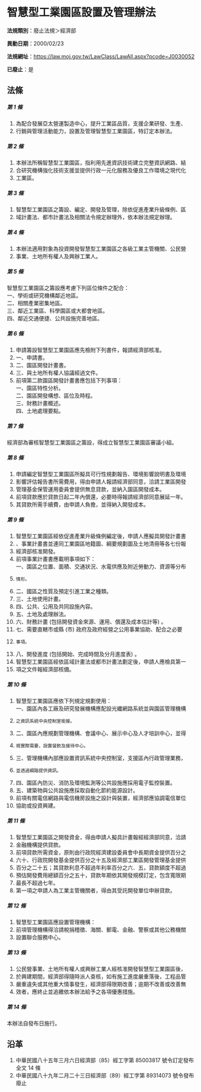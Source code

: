 # 智慧型工業園區設置及管理辦法

**法規類別**：廢止法規＞經濟部

**異動日期**：2000/02/23  

**法規網址**：https://law.moj.gov.tw/LawClass/LawAll.aspx?pcode=J0030052

**已廢止**：是



## 法條
##### 第 1 條
1. 為配合發展亞太營運製造中心，提升工業區品質，支援企業研發、生產、
1. 行銷與管理活動能力，設置及管理智慧型工業園區，特訂定本辦法。

##### 第 2 條
1. 本辦法所稱智慧型工業園區，指利用先進資訊技術建立完整資訊網路、結
1. 合研究機構強化技術支援並提供行政一元化服務及優良工作環境之現代化
1. 工業區。

##### 第 3 條
1. 智慧型工業園區之籌設、編定、開發及管理，除依促進產業升級條例、區
1. 域計畫法、都市計畫法及相關法令規定辦理外，依本辦法規定辦理。

##### 第 4 條
1. 本辦法適用對象為投資開發智慧型工業園區之各級工業主管機關、公民營
1. 事業、土地所有權人及興辦工業人。

##### 第 5 條
智慧型工業園區之籌設應考慮下列區位條件之配合：  
一、學術或研究機構鄰近地區。  
二、相關產業密集地區。  
三、鄰近工業區、科學園區或大都會地區。  
四、鄰近交通便捷、公共設施完善地區。

##### 第 6 條
1. 申請籌設智慧型工業園區應先檢附下列書件，報請經濟部核准。
1. 一、申請書。
1. 二、園區開發計畫書。
1. 三、與土地所有權人協議經過文件。
1. 前項第二款園區開發計畫書應包括下列事項：  
一、園區特性分析。  
二、園區開發構想、區位及時程。  
三、財務計畫概述。  
四、土地處理要點。

##### 第 7 條
經濟部為審核智慧型工業園區之籌設，得成立智慧型工業園區審議小組。

##### 第 8 條
1. 申請編定智慧型工業園區所擬具可行性規劃報告、環境影響說明書及環境
1. 影響評估報告書所需費用，得由申請人報請經濟部同意，洽請工業區開發
1. 管理基金保管運用委員會提供無息貸款，並納入園區開發成本。
1. 前項貸款應於貸款日起二年內償還，必要時得報請經濟部同意展延一年。
1. 其貸款所需手續費，由申請人負擔，並得納入開發成本。

##### 第 9 條
1. 智慧型工業園區經依促進產業升級條例編定後，申請人應擬具開發計畫書
1. 、事業計畫書並連同工業園區地籍圖、綱要規劃圖及土地清冊等各七份報
1. 經濟部核准開發。
1. 前項事業計畫書應載明事項如下：  
一、園區之位置、面積、交通狀況、水電供應及附近勞動力、資源等分布
1.     情形。
1. 二、國區之性質及預定引進工業之種類。
1. 三、土地使用計畫。
1. 四、公共、公用及共同設施內容。
1. 五、土地及處理辦法。
1. 六、財務計畫 (包括開發資金來源、運用、償還及成本估計等) 。
1. 七、需要直轄市或縣 (市) 政府及政府經營之公用事業協助、配合之必要
1.     事項。
1. 八、開發進度 (包括開始、完成時間及分月進度表) 。
1. 智慧型工業園區經依區域計畫法或都市計畫法劃定後，申請人應檢具第一
1. 項之文件報經濟部核備。

##### 第 10 條
1. 智慧型工業園區應依下列規定規劃使用：  
一、園區內各工廠及研究發展機構應配設光纖網路系統並與園區管理機構
1.     之資訊系統中央控制室銜接。
1. 二、園區內應規劃管理機構、會議中心、展示中心及人才培訓中心，並得
1.     視實際需要，設置餐飲及接待中心。
1. 三、管理機構內部應設置資訊系統中央控制室，支援區內行政管理業務，
1.     並透過綱路提供資訊。
1. 四、園區內防災、消防及環境監測等公共設施應採用電子監控裝置。
1. 五、建築物與公共設施應採取自動化節約能源設計。
1. 前項有關電信網路與電信機房設施之設計與裝置，經濟部應協調電信單位
1. 協助或投資興建。

##### 第 11 條
1. 智慧型工業園區之開發資金，得由申請人擬具計畫報經經濟部同意，洽請
1. 金融機構提供貸款。
1. 前項貸款所需資金，原則由行政院經濟建設委員會中長期資金提供百分之
1. 六十、行政院開發基金提供百分之十五及經濟部工業區開發管理基金提供
1. 百分之二十五；其貸款利息不超過年利率百分之六．五，貸款額度不超過
1. 預估開發費用總額百分之五十，貸款年期依其開發規模訂定，包含寬限期
1. 最長不超過七年。
1. 第一項之申請人為工業主管機關者，得由其受託開發單位申辦貸款。

##### 第 12 條
1. 智慧型工業園區應設置管理機構：
1. 前項管理機構得洽請稅捐稽徵、海關、郵電、金融、警察或其他公務機關
1. 設置聯合服務中心。

##### 第 13 條
1. 公民營事業、土地所有權人或興辦工業人經核准開發智慧型工業園區後，
1. 於興建期間，經濟部得隨時派人查核，如有施工進度嚴重落後，工程品管
1. 嚴重違失或其他重大情事發生，經濟部得限期改善；逾期不改善或改善無
1. 效者，應終止並追繳依本辦法給予之各項優惠措施。

##### 第 14 條
本辦法自發布日施行。

## 沿革
1. 中華民國八十五年三月六日經濟部（85）經工字第 85003817 號令訂定發布全文 14 條
1. 中華民國八十九年二月二十三日經濟部（89）經工字第 89314073 號令發布廢止
